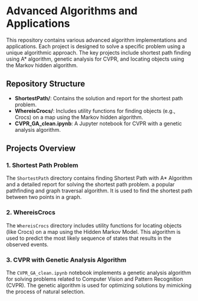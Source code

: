 # Advanced Algorithms and Applications

This repository contains various advanced algorithm implementations and applications. Each project is designed to solve a specific problem using a unique algorithmic approach. The key projects include shortest path finding using A* algorithm, genetic analysis for CVPR, and locating objects using the Markov hidden algorithm.

## Repository Structure

- **ShortestPath/**: Contains the solution and report for the shortest path problem.
- **WhereisCrocs/**: Includes utility functions for finding objects (e.g., Crocs) on a map using the Markov hidden algorithm.
- **CVPR_GA_clean.ipynb**: A Jupyter notebook for CVPR with a genetic analysis algorithm.

## Projects Overview

### 1. Shortest Path Problem
The `ShortestPath` directory contains finding Shortest Path with A* Algorithm and a detailed report for solving the shortest path problem. a popular pathfinding and graph traversal algorithm. It is used to find the shortest path between two points in a graph.

### 2. WhereisCrocs
The `WhereisCrocs` directory includes utility functions for locating objects (like Crocs) on a map using the Hidden Markov Model. This algorithm is used to predict the most likely sequence of states that results in the observed events.

### 3. CVPR with Genetic Analysis Algorithm
The `CVPR_GA_clean.ipynb` notebook implements a genetic analysis algorithm for solving problems related to Computer Vision and Pattern Recognition (CVPR). The genetic algorithm is used for optimizing solutions by mimicking the process of natural selection.



